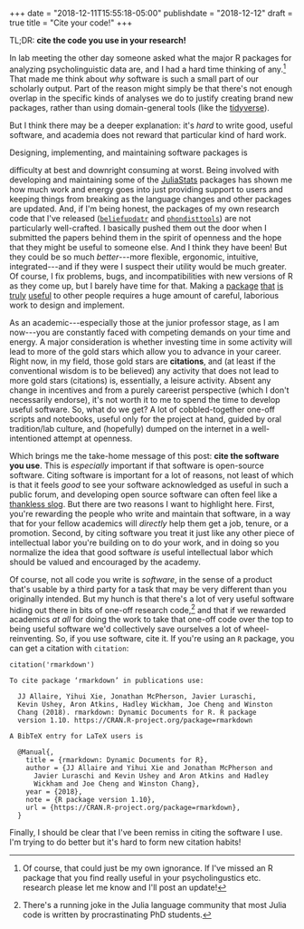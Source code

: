 +++
date = "2018-12-11T15:55:18-05:00"
publishdate = "2018-12-12"
draft = true
title = "Cite your code!"
+++

TL;DR: **cite the code you use in your research!**

In lab meeting the other day someone asked what the major R packages for
analyzing psycholinguistic data are, and I had a hard time thinking of
any.[^ignorance] That made me think about _why_ software is such a small part of
our scholarly output.  Part of the reason might simply be that there's not
enough overlap in the specific kinds of analyses we do to justify creating brand
new packages, rather than using domain-general tools (like the
[tidyverse](https://tidyverse.org)).

[^ignorance]: Of course, that could just be my own ignorance.  If I've missed an
    R package that you find really useful in your psycholingustics etc. research
    please let me know and I'll post an update!

But I think there may be a deeper explanation: it's _hard_ to write good, useful
software, and academia does not reward that particular kind of hard work.
<!--more--> Designing, implementing, and maintaining software packages is
difficulty at best and downright consuming at worst.  Being involved with
developing and maintaining some of the
[JuliaStats](https://github.com/JuliaStats) packages has shown me how much work
and energy goes into just providing support to users and keeping things from
breaking as the language changes and other packages are updated.  And, if I'm
being honest, the packages of my own research code that I've released
([`beliefupdatr`](https://github.com/kleinschmidt/beliefupdatr) and
[`phondisttools`](https://github.com/kleinschmidt/phondisttools)) are not
particularly well-crafted.  I basically pushed them out the door when I
submitted the papers behind them in the spirit of openness and the hope that
they might be useful to someone else.  And I think they have been!  But they
could be so much _better_---more flexible, ergonomic, intuitive,
integrated---and if they were I suspect their utility would be much greater.  Of
course, I fix problems, bugs, and incompatibilities with new versions of R as
they come up, but I barely have time for that.  Making a
[package](https://github.com/JuliaCI/BenchmarkTools.jl)
[that](https://github.com/timholy/Revise.jl)
[is](https://github.com/JuliaPlots/Plots.jl)
[truly](https://github.com/tidyverse/dplyr)
[useful](https://github.com/tidyverse/ggplot2) to other people requires a huge
amount of careful, laborious work to design and implement.

As an academic---especially those at the junior professor stage, as I am
now---you are constantly faced with competing demands on your time and energy.
A major consideration is whether investing time in some activity will lead to
more of the gold stars which allow you to advance in your career.  Right now, in
my field, those gold stars are **citations**, and (at least if the conventional
wisdom is to be believed) any activity that does not lead to more gold stars
(citations) is, essentially, a leisure activity.  Absent any change in
incentives and from a purely careerist perspective (which I don't necessarily
endorse), it's not worth it to me to spend the time to develop useful software.
So, what do we get?  A lot of cobbled-together one-off scripts and notebooks,
useful only for the project at hand, guided by oral tradition/lab culture, and
(hopefully) dumped on the internet in a well-intentioned attempt at openness.

Which brings me the take-home message of this post: **cite the software you
use**.  This is _especially_ important if that software is open-source software.
Citing software is important for a lot of reasons, not least of which is that it
feels _good_ to see your software acknowledged as useful in such a public forum,
and developing open source software can often feel like a [thankless
slog](https://nolanlawson.com/2017/03/05/what-it-feels-like-to-be-an-open-source-maintainer/).
But there are two reasons I want to highlight here.  First, you're rewarding the
people who write and maintain that software, in a way that for your fellow
academics will _directly_ help them get a job, tenure, or a promotion.  Second,
by citing software you treat it just like any other piece of intellectual labor
you're building on to do your work, and in doing so you normalize the idea that
good software _is_ useful intellectual labor which should be valued and
encouraged by the academy.

Of course, not all code you write is _software_, in the sense of a product
that's usable by a third party for a task that may be very different than you
originally intended.  But my hunch is that there's a lot of very useful software
hiding out there in bits of one-off research code,[^julia] and that if we rewarded
academics _at all_ for doing the work to take that one-off code over the top to
being useful software we'd collectively save ourselves a lot of
wheel-reinventing.  So, if you use software, cite it.  If you're using an
`R` package, you can get a citation with `citation`:

[^julia]: There's a running joke in the Julia language community that most Julia
    code is written by procrastinating PhD students.

```{r}
citation('rmarkdown')
```

```text
To cite package ‘rmarkdown’ in publications use:

  JJ Allaire, Yihui Xie, Jonathan McPherson, Javier Luraschi, 
  Kevin Ushey, Aron Atkins, Hadley Wickham, Joe Cheng and Winston
  Chang (2018). rmarkdown: Dynamic Documents for R. R package
  version 1.10. https://CRAN.R-project.org/package=rmarkdown

A BibTeX entry for LaTeX users is

  @Manual{,
    title = {rmarkdown: Dynamic Documents for R},
    author = {JJ Allaire and Yihui Xie and Jonathan McPherson and 
      Javier Luraschi and Kevin Ushey and Aron Atkins and Hadley
      Wickham and Joe Cheng and Winston Chang},
    year = {2018},
    note = {R package version 1.10},
    url = {https://CRAN.R-project.org/package=rmarkdown},
  }

```

Finally, I should be clear that I've been remiss in citing the software I use.
I'm trying to do better but it's hard to form new citation habits!
